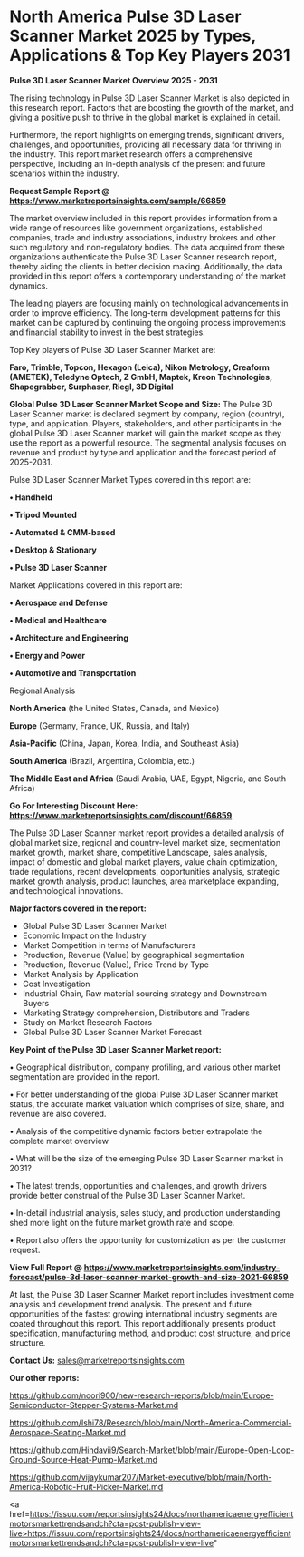 # North America Pulse 3D Laser Scanner Market 2025 by Types, Applications & Top Key Players 2031

<Strong> Pulse 3D Laser Scanner Market Overview 2025 - 2031</strong>

The rising technology in Pulse 3D Laser Scanner Market is also depicted in this research report. Factors that are boosting the growth of the market, and giving a positive push to thrive in the global market is explained in detail.

Furthermore, the report highlights on emerging trends, significant drivers, challenges, and opportunities, providing all necessary data for thriving in the industry. This report market research offers a comprehensive perspective, including an in-depth analysis of the present and future scenarios within the industry.

<strong>Request Sample Report @ <a href=https://www.marketreportsinsights.com/sample/66859>https://www.marketreportsinsights.com/sample/66859</a></strong>

The market overview included in this report provides information from a wide range of resources like government organizations, established companies, trade and industry associations, industry brokers and other such regulatory and non-regulatory bodies. The data acquired from these organizations authenticate the Pulse 3D Laser Scanner research report, thereby aiding the clients in better decision making. Additionally, the data provided in this report offers a contemporary understanding of the market dynamics.

The leading players are focusing mainly on technological advancements in order to improve efficiency. The long-term development patterns for this market can be captured by continuing the ongoing process improvements and financial stability to invest in the best strategies.

Top Key players of Pulse 3D Laser Scanner Market are:

<strong>Faro, Trimble, Topcon, Hexagon (Leica), Nikon Metrology, Creaform (AMETEK), Teledyne Optech, Z GmbH, Maptek, Kreon Technologies, Shapegrabber, Surphaser, Riegl, 3D Digital</strong>

<strong><b>Global Pulse 3D Laser Scanner Market Scope and Size:</b></strong>
The Pulse 3D Laser Scanner market is declared segment by company, region (country), type, and application. Players, stakeholders, and other participants in the global Pulse 3D Laser Scanner market will gain the market scope as they use the report as a powerful resource. The segmental analysis focuses on revenue and product by type and application and the forecast period of 2025-2031.

Pulse 3D Laser Scanner Market Types covered in this report are:

<strong>• Handheld

• Tripod Mounted

• Automated & CMM-based

• Desktop & Stationary

• Pulse 3D Laser Scanner</strong>

Market Applications covered in this report are:

<strong>• Aerospace and Defense

• Medical and Healthcare

• Architecture and Engineering

• Energy and Power

• Automotive and Transportation</strong> 

Regional Analysis

<strong>North America</strong> (the United States, Canada, and Mexico)

<strong>Europe</strong> (Germany, France, UK, Russia, and Italy)

<strong>Asia-Pacific</strong> (China, Japan, Korea, India, and Southeast Asia)

<strong>South America</strong> (Brazil, Argentina, Colombia, etc.)

<strong>The Middle East and Africa</strong> (Saudi Arabia, UAE, Egypt, Nigeria, and South Africa)

<strong>Go For Interesting Discount Here: <a href=https://www.marketreportsinsights.com/discount/66859>https://www.marketreportsinsights.com/discount/66859</a></strong>

The Pulse 3D Laser Scanner market report provides a detailed analysis of global market size, regional and country-level market size, segmentation market growth, market share, competitive Landscape, sales analysis, impact of domestic and global market players, value chain optimization, trade regulations, recent developments, opportunities analysis, strategic market growth analysis, product launches, area marketplace expanding, and technological innovations.

<strong><b>Major factors covered in the report:</b></strong>
<ul>
  <li>Global Pulse 3D Laser Scanner Market </li>
  <li>Economic Impact on the Industry</li>
  <li>Market Competition in terms of Manufacturers</li>
  <li>Production, Revenue (Value) by geographical segmentation</li>
  <li>Production, Revenue (Value), Price Trend by Type</li>
  <li>Market Analysis by Application</li>
  <li>Cost Investigation</li>
  <li>Industrial Chain, Raw material sourcing strategy and Downstream Buyers</li>
  <li>Marketing Strategy comprehension, Distributors and Traders</li>
  <li>Study on Market Research Factors</li>
  <li>Global Pulse 3D Laser Scanner Market Forecast</li>
</ul>

<strong><b>Key Point of the Pulse 3D Laser Scanner Market report:</b></strong>

• Geographical distribution, company profiling, and various other market segmentation are provided in the report.

• For better understanding of the global Pulse 3D Laser Scanner market status, the accurate market valuation which comprises of size, share, and revenue are also covered.

• Analysis of the competitive dynamic factors better extrapolate the complete market overview

• What will be the size of the emerging Pulse 3D Laser Scanner market in 2031?

• The latest trends, opportunities and challenges, and growth drivers provide better construal of the Pulse 3D Laser Scanner Market.

• In-detail industrial analysis, sales study, and production understanding shed more light on the future market growth rate and scope.

• Report also offers the opportunity for customization as per the customer request.

<strong><b>View Full Report @ <a href=https://www.marketreportsinsights.com/industry-forecast/pulse-3d-laser-scanner-market-growth-and-size-2021-66859>https://www.marketreportsinsights.com/industry-forecast/pulse-3d-laser-scanner-market-growth-and-size-2021-66859</a></b></strong>


At last, the Pulse 3D Laser Scanner Market report includes investment come analysis and development trend analysis. The present and future opportunities of the fastest growing international industry segments are coated throughout this report. This report additionally presents product specification, manufacturing method, and product cost structure, and price structure.

<strong>Contact Us:</strong>
sales@marketreportsinsights.com

<strong>Our other reports:</strong>

<a href=https://github.com/noori900/new-research-reports/blob/main/Europe-Semiconductor-Stepper-Systems-Market.md>https://github.com/noori900/new-research-reports/blob/main/Europe-Semiconductor-Stepper-Systems-Market.md</a>

<a href=https://github.com/Ishi78/Research/blob/main/North-America-Commercial-Aerospace-Seating-Market.md>https://github.com/Ishi78/Research/blob/main/North-America-Commercial-Aerospace-Seating-Market.md</a>

<a href=https://github.com/Hindavii9/Search-Market/blob/main/Europe-Open-Loop-Ground-Source-Heat-Pump-Market.md>https://github.com/Hindavii9/Search-Market/blob/main/Europe-Open-Loop-Ground-Source-Heat-Pump-Market.md</a>

<a href=https://github.com/vijaykumar207/Market-executive/blob/main/North-America-Robotic-Fruit-Picker-Market.md>https://github.com/vijaykumar207/Market-executive/blob/main/North-America-Robotic-Fruit-Picker-Market.md</a>

<a href=https://issuu.com/reportsinsights24/docs/northamericaenergyefficientmotorsmarkettrendsandch?cta=post-publish-view-live>https://issuu.com/reportsinsights24/docs/northamericaenergyefficientmotorsmarkettrendsandch?cta=post-publish-view-live</a>"

